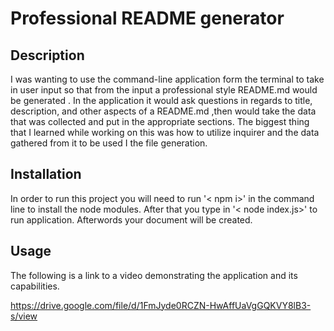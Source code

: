 # Professional README generator

## Description

I was wanting to use the command-line application form the terminal to take in user input so that from the input a professional style README.md would be generated .  In the application it would ask questions in regards to title, description, and other aspects of a README.md ,then would take the data that was collected and put in the appropriate sections.  The biggest thing that I learned while working on this was how to utilize inquirer and the data gathered from it to be used I the file generation.

## Installation

In order to run this project you will need to run '< npm i>' in the command line to install the node modules.  After that you type in '< node index.js>' to run application.  Afterwords your document will be created.

## Usage

The following is a link to a video demonstrating the application and its capabilities.

https://drive.google.com/file/d/1FmJyde0RCZN-HwAffUaVgGQKVY8lB3-s/view

